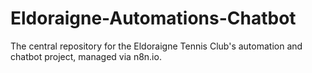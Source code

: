 # Eldoraigne-Automations-Chatbot
The central repository for the Eldoraigne Tennis Club's automation and chatbot project, managed via n8n.io.
